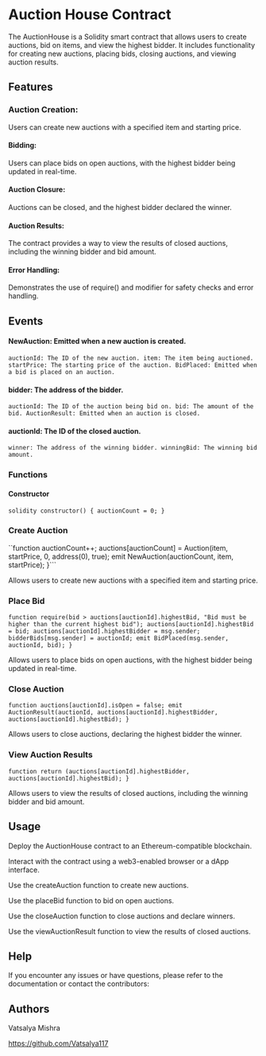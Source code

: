 # Auction House Contract
The AuctionHouse is a Solidity smart contract that allows users to create auctions, bid on items, and view the highest bidder. It includes functionality for creating new auctions, placing bids, closing auctions, and viewing auction results.

## Features
### Auction Creation:
Users can create new auctions with a specified item and starting price.
#### Bidding: 
Users can place bids on open auctions, with the highest bidder being updated in real-time.
#### Auction Closure: 
Auctions can be closed, and the highest bidder declared the winner.
#### Auction Results: 
The contract provides a way to view the results of closed auctions, including the winning bidder and bid amount.
#### Error Handling: 
Demonstrates the use of require() and modifier for safety checks and error handling.
## Events

#### NewAuction: Emitted when a new auction is created.
``auctionId: The ID of the new auction.
item: The item being auctioned.
startPrice: The starting price of the auction.
BidPlaced: Emitted when a bid is placed on an auction.
``
#### bidder: The address of the bidder.
``auctionId: The ID of the auction being bid on.
bid: The amount of the bid.
AuctionResult: Emitted when an auction is closed.
``
#### auctionId: The ID of the closed auction.
``winner: The address of the winning bidder.
winningBid: The winning bid amount.
``
### Functions
#### Constructor
``solidity
constructor() {
    auctionCount = 0;
}
``
### Create Auction
``function
    auctionCount++;
    auctions[auctionCount] = Auction(item, startPrice, 0, address(0), true);
    emit NewAuction(auctionCount, item, startPrice);
}``` 

Allows users to create new auctions with a specified item and starting price.

### Place Bid
``function
    require(bid > auctions[auctionId].highestBid, "Bid must be higher than the current highest bid");
    auctions[auctionId].highestBid = bid;
    auctions[auctionId].highestBidder = msg.sender;
    bidderBids[msg.sender] = auctionId;
    emit BidPlaced(msg.sender, auctionId, bid);
}
``

Allows users to place bids on open auctions, with the highest bidder being updated in real-time.

### Close Auction
``function
    auctions[auctionId].isOpen = false;
    emit AuctionResult(auctionId, auctions[auctionId].highestBidder, auctions[auctionId].highestBid);
}
``

Allows users to close auctions, declaring the highest bidder the winner.

### View Auction Results
``function
    return (auctions[auctionId].highestBidder, auctions[auctionId].highestBid);
}
``

Allows users to view the results of closed auctions, including the winning bidder and bid amount.

## Usage
Deploy the AuctionHouse contract to an Ethereum-compatible blockchain.

Interact with the contract using a web3-enabled browser or a dApp interface.

Use the createAuction function to create new auctions.

Use the placeBid function to bid on open auctions.

Use the closeAuction function to close auctions and declare winners.

Use the viewAuctionResult function to view the results of closed auctions.

## Help
If you encounter any issues or have questions, please refer to the documentation or contact the contributors:

## Authors
Vatsalya Mishra

https://github.com/Vatsalya117

